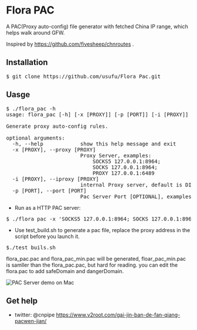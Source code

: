 # Flora PAC

A PAC(Proxy auto-config) file generator with fetched China IP range, which helps walk around GFW.

Inspired by https://github.com/fivesheep/chnroutes .

## Installation
<pre>
$ git clone https://github.com/usufu/Flora_Pac.git
</pre>

## Uasge
<pre>
$ ./flora_pac -h
usage: flora_pac [-h] [-x [PROXY]] [-p [PORT]] [-i [PROXY]]

Generate proxy auto-config rules.

optional arguments:
  -h, --help            show this help message and exit
  -x [PROXY], --proxy [PROXY]
                        Proxy Server, examples:
                            SOCKS5 127.0.0.1:8964;
                            SOCKS 127.0.0.1:8964;
                            PROXY 127.0.0.1:6489
  -i [PROXY], --iproxy [PROXY]
                        internal Proxy server, default is DIRECT, especially for company network if it need a internal proxy to access outside network.
  -p [PORT], --port [PORT]
                        Pac Server Port [OPTIONAL], examples: 8970
</pre>
* Run as a HTTP PAC server:
<pre>
$ ./flora_pac -x 'SOCKS5 127.0.0.1:8964; SOCKS 127.0.0.1:8964; DIRECT' -p 8970
</pre>
* Use test_build.sh to generate a pac file, replace the proxy address in the script before you launch it.
<pre>
$./test_buils.sh
</pre>
flora_pac.pac and flora_pac_min.pac will be generated, floar_pac_min.pac is samller than the flora_pac.pac, but hard for reading.
you can edit the flora.pac to add safeDomain and dangerDomain.

![PAC Server demo on Mac](https://raw.github.com/Leask/Flora_Pac/master/screenshots/mac.jpg "PAC Server demo on Mac")

## Get help
* twitter: @cnpipe
https://www.v2root.com/gai-jin-ban-de-fan-qiang-pacwen-jian/